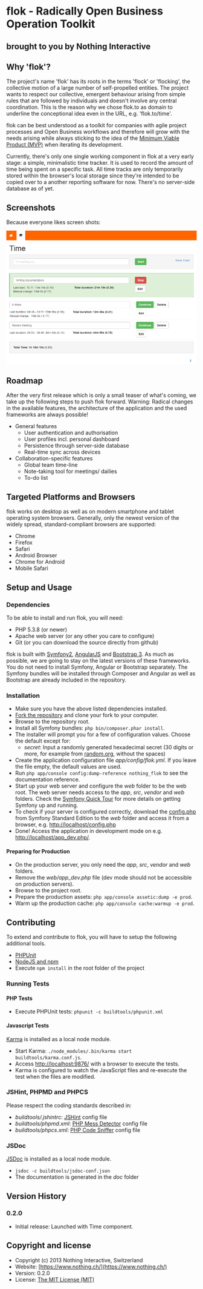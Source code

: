 # flok - Radically Open Business Operation Toolkit
## brought to you by Nothing Interactive

## Why 'flok'?

The project's name 'flok' has its roots in the terms 'flock' or 'flocking', the collective motion of a large number of self-propelled entities. The project wants to respect our collective, emergent behaviour arising from simple rules that are followed by individuals and doesn't involve any central coordination. This is the reason why we chose flok.to as domain to underline the conceptional idea even in the URL, e.g. 'flok.to/time'.

flok can be best understood as a toolkit for companies with agile project processes and Open Business workflows and therefore will grow with the needs arising while always sticking to the idea of the [Minimum Viable Product (MVP)](https://en.wikipedia.org/wiki/Minimum_viable_product) when iterating its development.

Currently, there's only one single working component in flok at a very early stage: a simple, minimalistic time tracker. It is used to record the amount of time being spent on a specific task. All time tracks are only temporarily stored within the browser's local storage since they're intended to be copied over to a another reporting software for now. There's no server-side database as of yet.

## Screenshots

Because everyone likes screen shots:

![flok Time Screenshot](img/timeScreenshot.png)

## Roadmap

After the very first release which is only a small teaser of what's coming, we take up the following steps to push flok forward. Warning: Radical changes in the available features, the architecture of the application and the used frameworks are always possible!

* General features
    * User authentication and authorisation
    * User profiles incl. personal dashboard
    * Persistence through server-side database
    * Real-time sync across devices
* Collaboration-specific features
    * Global team time-line
    * Note-taking tool for meetings/ dailies
    * To-do list

## Targeted Platforms and Browsers
flok works on desktop as well as on modern smartphone and tablet operating system browsers. Generally, only the newest version of the widely spread, standard-compliant browsers are supported:

* Chrome
* Firefox
* Safari
* Android Browser
* Chrome for Android
* Mobile Safari

## Setup and Usage
### Dependencies
To be able to install and run flok, you will need:

* PHP 5.3.8 (or newer)
* Apache web server (or any other you care to configure)
* Git (or you can download the source directly from github)

flok is built with [Symfony2](http://symfony.com/), [AngularJS](http://angularjs.org/) and [Bootstrap 3](http://getbootstrap.com/).
As much as possible, we are going to stay on the latest versions of these frameworks.
You do not need to install Symfony, Angular or Bootstrap separately. The Symfony bundles will be installed through Composer
and Angular as well as Bootstrap are already included in the repository.

### Installation
* Make sure you have the above listed dependencies installed.
* [Fork the repository](https://help.github.com/articles/fork-a-repo) and clone your fork to your computer.
* Browse to the repository root.
* Install all Symfony bundles: `php bin/composer.phar install`.
* The installer will prompt you for a few of configuration values. Choose the default except for:
    * _secret_: Input a randomly generated hexadecimal secret (30 digits or more, for example from
    [random.org](http://www.random.org/cgi-bin/randbyte?nbytes=15&format=h), without the spaces)
* Create the application configuration file _app/config/flok.yml_. If you leave the file empty, the default values are used.
* Run `php app/console config:dump-reference nothing_flok` to see the documentation reference.
* Start up your web server and configure the _web_ folder to be the web root. The web server needs access to the _app_, _src_, _vendor_ and _web_ folders.
Check the [Symfony Quick Tour](http://symfony.com/doc/current/quick_tour/the_big_picture.html) for more details on getting Symfony up and running.
* To check if your server is configured correctly, download the [config.php](https://github.com/symfony/symfony-standard/blob/master/web/config.php)
from Symfony Standard Edition to the _web_ folder and access it from a browser, e.g. [http://localhost/config.php](http://localhost/config.php)
* Done! Access the application in development mode on e.g. [http://localhost/app_dev.php/](http://localhost/app_dev.php/).

#### Preparing for Production
* On the production server, you only need the _app_, _src_, _vendor_ and _web_ folders.
* Remove the *web/app_dev.php* file (dev mode should not be accessible on production servers).
* Browse to the project root.
* Prepare the production assets: `php app/console assetic:dump -e prod`.
* Warm up the production cache: `php app/console cache:warmup -e prod`.

## Contributing
To extend and contribute to flok, you will have to setup the following additional tools.

* [PHPUnit](https://github.com/sebastianbergmann/phpunit/)
* [NodeJS and npm](http://nodejs.org/)
* Execute `npm install` in the root folder of the project

### Running Tests
#### PHP Tests
* Execute PHPUnit tests: `phpunit -c buildtools/phpunit.xml`

#### Javascript Tests
[Karma](http://karma-runner.github.io/) is installed as a local node module.

* Start Karma: `./node_modules/.bin/karma start buildtools/karma.conf.js`.
* Access [http://localhost:9876/](http://localhost:9876/) with a browser to execute the tests.
* Karma is configured to watch the JavaScript files and re-execute the test when the files are modified.

### JSHint, PHPMD and PHPCS
Please respect the coding standards described in:

* _buildtools/.jshintrc_: [JSHint](http://www.jshint.com/) config file
* _buildtools/phpmd.xml_: [PHP Mess Detector](http://phpmd.org/) config file
* _buildtools/phpcs.xml_: [PHP Code Sniffer](http://pear.php.net/package/PHP_CodeSniffer) config file

### JSDoc
[JSDoc](https://github.com/jsdoc3/jsdoc) is installed as a local node module.

* `jsdoc -c buildtools/jsdoc-conf.json`
* The documentation is generated in the _doc_ folder

## Version History
### 0.2.0
* Initial release: Launched with Time component.

## Copyright and license
* Copyright (c) 2013 Nothing Interactive, Switzerland
* Website: [https://www.nothing.ch/](https://www.nothing.ch/)
* Version: 0.2.0
* License: [The MIT License (MIT)](http://opensource.org/licenses/MIT)
